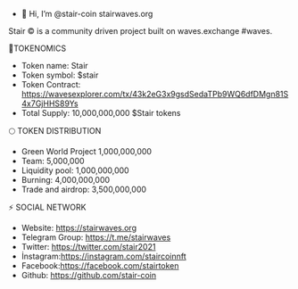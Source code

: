 - 👋 Hi, I’m @stair-coin
                          stairwaves.org               

Stair ©  is a community driven project built on waves.exchange #waves. 


💠TOKENOMICS
- Token name: Stair
- Token symbol: $stair
- Token Contract: https://wavesexplorer.com/tx/43k2eG3x9gsdSedaTPb9WQ6dfDMgn81S4x7GjHHS89Ys
- Total Supply: 10,000,000,000 $Stair tokens

🌕 TOKEN DISTRIBUTION
- Green World Project         1,000,000,000
- Team:                       5,000,000
- Liquidity pool:             1,000,000,000
- Burning:                       4,000,000,000
- Trade and airdrop:          3,500,000,000

⚡ SOCIAL NETWORK
- Website: https://stairwaves.org
- Telegram Group: https://t.me/stairwaves
- Twitter: https://twitter.com/stair2021
- İnstagram:https://instagram.com/staircoinnft
- Facebook:https://facebook.com/stairtoken
- Github: https://github.com/stair-coin
